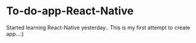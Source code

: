 # To-do-app-React-Native
Started learning React-Native yesterday.. This is my first attempt to create app...:)
